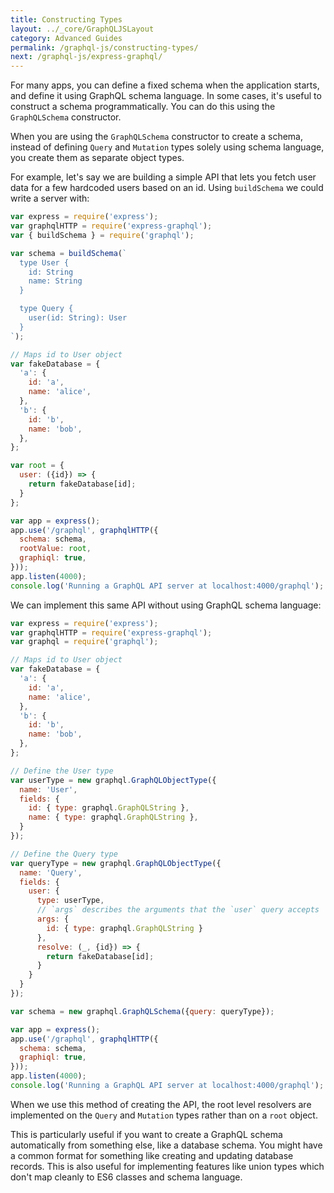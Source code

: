 ```yaml
---
title: Constructing Types
layout: ../_core/GraphQLJSLayout
category: Advanced Guides
permalink: /graphql-js/constructing-types/
next: /graphql-js/express-graphql/
---
```


For many apps, you can define a fixed schema when the application starts, and define it using GraphQL schema language. In some cases, it's useful to construct a schema programmatically. You can do this using the `GraphQLSchema` constructor.

When you are using the `GraphQLSchema` constructor to create a schema, instead of defining `Query` and `Mutation` types solely using schema language, you create them as separate object types.

For example, let's say we are building a simple API that lets you fetch user data for a few hardcoded users based on an id. Using `buildSchema` we could write a server with:

```javascript
var express = require('express');
var graphqlHTTP = require('express-graphql');
var { buildSchema } = require('graphql');

var schema = buildSchema(`
  type User {
    id: String
    name: String
  }

  type Query {
    user(id: String): User
  }
`);

// Maps id to User object
var fakeDatabase = {
  'a': {
    id: 'a',
    name: 'alice',
  },
  'b': {
    id: 'b',
    name: 'bob',
  },
};

var root = {
  user: ({id}) => {
    return fakeDatabase[id];
  }
};

var app = express();
app.use('/graphql', graphqlHTTP({
  schema: schema,
  rootValue: root,
  graphiql: true,
}));
app.listen(4000);
console.log('Running a GraphQL API server at localhost:4000/graphql');
```

We can implement this same API without using GraphQL schema language:

```javascript
var express = require('express');
var graphqlHTTP = require('express-graphql');
var graphql = require('graphql');

// Maps id to User object
var fakeDatabase = {
  'a': {
    id: 'a',
    name: 'alice',
  },
  'b': {
    id: 'b',
    name: 'bob',
  },
};

// Define the User type
var userType = new graphql.GraphQLObjectType({
  name: 'User',
  fields: {
    id: { type: graphql.GraphQLString },
    name: { type: graphql.GraphQLString },
  }
});

// Define the Query type
var queryType = new graphql.GraphQLObjectType({
  name: 'Query',
  fields: {
    user: {
      type: userType,
      // `args` describes the arguments that the `user` query accepts
      args: {
        id: { type: graphql.GraphQLString }
      },
      resolve: (_, {id}) => {
        return fakeDatabase[id];
      }
    }
  }
});

var schema = new graphql.GraphQLSchema({query: queryType});

var app = express();
app.use('/graphql', graphqlHTTP({
  schema: schema,
  graphiql: true,
}));
app.listen(4000);
console.log('Running a GraphQL API server at localhost:4000/graphql');
```

When we use this method of creating the API, the root level resolvers are implemented on the `Query` and `Mutation` types rather than on a `root` object.

This is particularly useful if you want to create a GraphQL schema automatically from something else, like a database schema. You might have a common format for something like creating and updating database records. This is also useful for implementing features like union types which don't map cleanly to ES6 classes and schema language.
